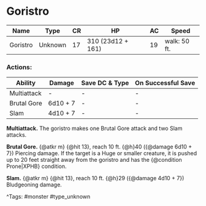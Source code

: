 # Goristro

| Name | Type | CR | HP | AC | Speed |
|------|------|----|----|----|-------|
| Goristro | Unknown | 17 | 310 (23d12 + 161) | 19 | walk: 50 ft. |

### Actions:

| Ability | Damage | Save DC & Type | On Successful Save |
|---------|--------|----------------|--------------------|
| Multiattack | - | - | - |
| Brutal Gore | 6d10 + 7 | - | - |
| Slam | 4d10 + 7 | - | - |


**Multiattack.** The goristro makes one Brutal Gore attack and two Slam attacks.

**Brutal Gore.** {@atkr m} {@hit 13}, reach 10 ft. {@h}40 ({@damage 6d10 + 7}) Piercing damage. If the target is a Huge or smaller creature, it is pushed up to 20 feet straight away from the goristro and has the {@condition Prone|XPHB} condition.

**Slam.** {@atkr m} {@hit 13}, reach 10 ft. {@h}29 ({@damage 4d10 + 7}) Bludgeoning damage.

^Tags: #monster #type_unknown